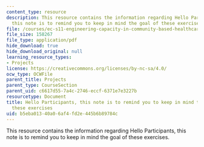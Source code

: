 ```yaml
---
content_type: resource
description: This resource contains the information regarding Hello Participants,
  this note is to remind you to keep in mind the goal of these exercises.
file: /courses/ec-s11-engineering-capacity-in-community-based-healthcare-fall-2005/b5eba01340a06af4fd2e445b6b89784c_MITEC_S11F05_mit_team_rost.pdf
file_size: 158267
file_type: application/pdf
hide_download: true
hide_download_original: null
learning_resource_types:
- Projects
license: https://creativecommons.org/licenses/by-nc-sa/4.0/
ocw_type: OCWFile
parent_title: Projects
parent_type: CourseSection
parent_uid: c6617d55-7a4c-2746-eccf-6371e7e3227b
resourcetype: Document
title: Hello Participants, this note is to remind you to keep in mind the goal of
  these exercises
uid: b5eba013-40a0-6af4-fd2e-445b6b89784c
---
```

This resource contains the information regarding Hello Participants, this note is to remind you to keep in mind the goal of these exercises.
